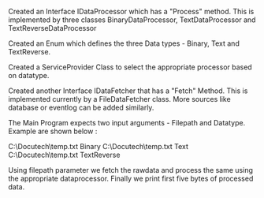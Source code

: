 Created an Interface IDataProcessor which has a "Process" method. This is implemented by three classes BinaryDataProcessor, TextDataProcessor and TextReverseDataProcessor 

Created an Enum which defines the three Data types - Binary, Text and TextReverse.

Created a ServiceProvider Class to select the appropriate processor based on datatype. 

Created another Interface IDataFetcher that has a "Fetch" Method. This is implemented currently by a FileDataFetcher class. More sources like database or eventlog can be added similarly.

The Main Program expects two input arguments - Filepath and Datatype. Example are shown below :

C:\Docutech\temp.txt Binary
C:\Docutech\temp.txt Text
C:\Docutech\temp.txt TextReverse

Using filepath parameter we fetch the rawdata and process the same using the appropriate dataprocessor. 
Finally we print first five bytes of processed data.


